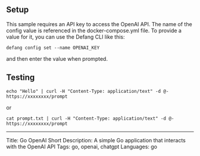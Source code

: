 
## Setup
This sample requires an API key to access the OpenAI API. The name of the config value is referenced in the docker-compose.yml file.
To provide a value for it, you can use the Defang CLI like this:

```
defang config set --name OPENAI_KEY
```

and then enter the value when prompted.


## Testing
```
echo "Hello" | curl -H "Content-Type: application/text" -d @- https://xxxxxxxx/prompt
```
or
```
cat prompt.txt | curl -H "Content-Type: application/text" -d @- https://xxxxxxxx/prompt
```

---

Title: Go OpenAI
Short Description: A simple Go application that interacts with the OpenAI API
Tags: go, openai, chatgpt
Languages: go